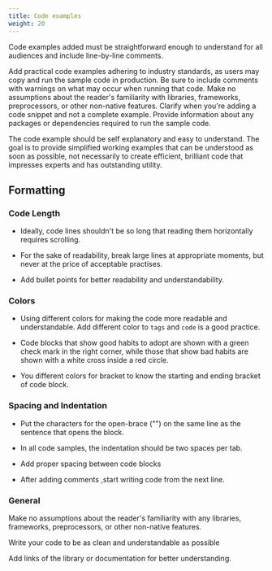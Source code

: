 ```yaml
---
title: Code examples
weight: 20
---
```




Code examples added must be straightforward enough to understand for all audiences and include line-by-line comments.

Add practical code examples adhering to industry standards, as users may copy and run the sample code in production. Be sure to include comments with warnings on what may occur when running that code. Make no assumptions about the reader's familiarity with libraries, frameworks, preprocessors, or other non-native features.
Clarify when you're adding a code snippet and not a complete example. Provide information about any packages or dependencies required to run the sample code.

The code example should be self explanatory and easy to understand. The goal is to provide simplified working examples that can be understood as soon as possible, not necessarily to create efficient, brilliant code that impresses experts and has outstanding utility.


## Formatting 

### Code Length

- Ideally, code lines shouldn't be so long that reading them horizontally requires scrolling.

- For the sake of readability, break large lines at appropriate moments, but never at the price of acceptable practises.

- Add bullet points for better readability and understandability.


### Colors

- Using different colors for making the code more readable and understandable.
Add different color to `tags` and `code` is a good practice.

- Code blocks that show good habits to adopt are shown with a green check mark in the right corner, while those that show bad habits are shown with a white cross inside a red circle.

- You different colors for bracket to know the starting and ending bracket of code block.

### Spacing and Indentation

- Put the characters for the open-brace ("") on the same line as the sentence that opens the block.

- In all code samples, the indentation should be two spaces per tab.

- Add proper spacing between code blocks

- After adding comments ,start writing code from the next line.
### General

Make no assumptions about the reader's familiarity with any libraries, frameworks, preprocessors, or other non-native features. 

Write your code to be as clean and understandable as possible

Add links of the library or documentation for better understanding.
